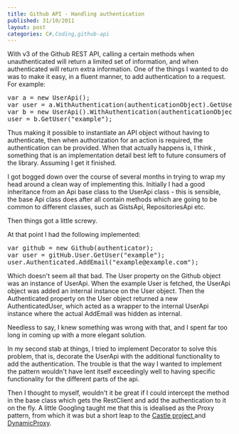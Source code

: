 ```yaml
---
title: Github API - Handling authentication
published: 31/10/2011
layout: post
categories: C#,Coding,github-api
---
```

With v3 of the Github REST API, calling a certain methods when unauthenticated will return a limited set of information, and when authenticated will return extra information. One of the things I wanted to do was to make it easy, in a fluent manner, to add authentication to a request. For example:
<pre class="brush:csharp">var a = new UserApi();
var user = a.WithAuthentication(authenticationObject).GetUser("example");
var b = new UserApi().WithAuthentication(authenticationObject);
user = b.GetUser("example");</pre>
Thus making it possible to instantiate an API object without having to authenticate, then when authorization for an action is required, the authentication can be provided. When that actually happens is, I think , something that is an implementation detail best left to future consumers of the library. Assuming I get it finished.

I got bogged down over the course of several months in trying to wrap my head around a clean way of implementing this. Initially I had a good inheritance from an Api base class to the UserApi class - this is sensible, the base Api class does after all contain methods which are going to be common to different classes, such as GistsApi, RepositoriesApi etc.

Then things got a little screwy.

At that point I had the following implemented:
<pre class="brush:csharp">var github = new Github(authenticator);
var user = gitHub.User.GetUser("example");
user.Authenticated.AddEmail("example@example.com");</pre>
Which doesn't seem all that bad. The User property on the Github object was an instance of UserApi. When the example User is fetched, the UserApi object was added an internal instance on the User object. Then the Authenticated property on the User object returned a new AuthenticatedUser, which acted as a wrapper to the internal UserApi instance where the actual AddEmail was hidden as internal.

Needless to say, I knew something was wrong with that, and I spent far too long in coming up with a more elegant solution.

In my second stab at things, I tried to implement Decorator to solve this problem, that is, decorate the UserApi with the additional functionality to add the authentication. The trouble is that the way I wanted to implement the pattern wouldn't have lent itself exceedingly well to having specific functionality for the different parts of the api.

Then I thought to myself, wouldn't it be great if I could intercept the method in the base class which gets the RestClient and add the authentication to it on the fly. A little Googling taught me that this is idealised as the Proxy pattern, from which it was but a short leap to the <a title="The Castle Project" href="http://www.google.co.uk/url?sa=t&amp;source=web&amp;cd=1&amp;ved=0CCUQFjAA&amp;url=http%3A%2F%2Fwww.castleproject.org%2F&amp;rct=j&amp;q=castle%20project&amp;ei=5hqHTu3bCKnH0QXsgPXvDw&amp;usg=AFQjCNEUSLcxGcsnLhC_LQOSuUFdNZLizw&amp;cad=rja" target="_blank">Castle project </a>and <a title="Castle DynamicProxy" href="http://www.castleproject.org/dynamicproxy/index.html" target="_blank">DynamicProxy</a>.

&nbsp;
